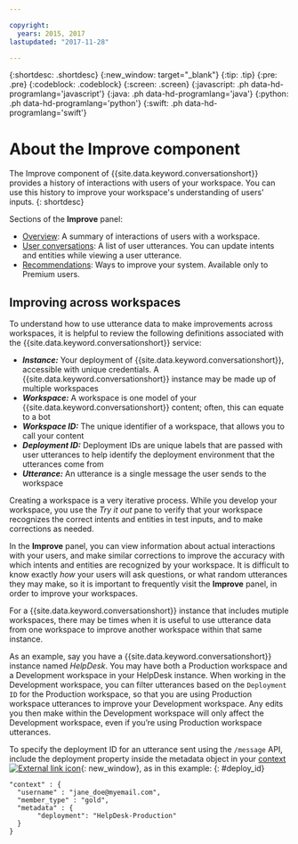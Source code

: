 ```yaml
---

copyright:
  years: 2015, 2017
lastupdated: "2017-11-28"

---
```


{:shortdesc: .shortdesc}
{:new_window: target="_blank"}
{:tip: .tip}
{:pre: .pre}
{:codeblock: .codeblock}
{:screen: .screen}
{:javascript: .ph data-hd-programlang='javascript'}
{:java: .ph data-hd-programlang='java'}
{:python: .ph data-hd-programlang='python'}
{:swift: .ph data-hd-programlang='swift'}

# About the Improve component

The Improve component of {{site.data.keyword.conversationshort}} provides a history of interactions with users of your workspace. You can use this history to improve your workspace's understanding of users' inputs.
{: shortdesc}

Sections of the **Improve** panel:

* [Overview](logs_oview.html): A summary of interactions of users with a workspace.
* [User conversations](logs_convo.html): A list of user utterances. You can update intents and entities while viewing a user utterance.
* [Recommendations](logs_recommend.html): Ways to improve your system. Available only to Premium users.

## Improving across workspaces
To understand how to use utterance data to make improvements across workspaces, it is helpful to review the following definitions associated with the {{site.data.keyword.conversationshort}} service:

* ***Instance:*** Your deployment of {{site.data.keyword.conversationshort}}, accessible with unique credentials. A {{site.data.keyword.conversationshort}} instance may be made up of multiple workspaces
* ***Workspace:*** A workspace is one model of your {{site.data.keyword.conversationshort}} content; often, this can equate to a bot
* ***Workspace ID:*** The unique identifier of a workspace, that allows you to call your content
* ***Deployment ID:*** Deployment IDs are unique labels that are passed with user utterances to help identify the deployment environment that the utterances come from
* ***Utterance:*** An utterance is a single message the user sends to the workspace

Creating a workspace is a very iterative process. While you develop your workspace, you use the *Try it out* pane to verify that your workspace recognizes the correct intents and entities in test inputs, and to make corrections as needed.

In the **Improve** panel, you can view information about actual interactions with your users, and make similar corrections to improve the accuracy with which intents and entities are recognized by your workspace. It is difficult to know exactly *how* your users will ask questions, or what random utterances they may make, so it is important to frequently visit the **Improve** panel, in order to improve your workspaces.

For a {{site.data.keyword.conversationshort}} instance that includes mutiple workspaces, there may be times when it is useful to use utterance data from one workspace to improve another workspace within that same instance.

As an example, say you have a {{site.data.keyword.conversationshort}} instance named *HelpDesk*. You may have both a Production workspace and a Development workspace in your HelpDesk instance. When working in the Development workspace, you can filter utterances based on the `Deployment ID` for the Production workspace, so that you are using Production workspace utterances to improve your Development workspace. Any edits you then make within the Development workspace will only affect the Development workspace, even if you’re using Production workspace utterances.

To specify the deployment ID for an utterance sent using the `/message` API, include the deployment property inside the metadata object in your [context ![External link icon](../../icons/launch-glyph.svg "External link icon")](https://www.ibm.com/watson/developercloud/conversation/api/v1/#send_message){: new_window}, as in this example:
{: #deploy_id}

```
"context" : {
  "username" : "jane_doe@myemail.com",
  "member_type" : "gold",
  "metadata" : {
       "deployment": "HelpDesk-Production"
  }
}
```
